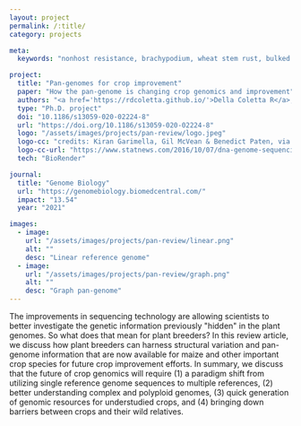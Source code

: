 ```yaml
---
layout: project
permalink: /:title/
category: projects

meta:
  keywords: "nonhost resistance, brachypodium, wheat stem rust, bulked segregant analysis"

project:
  title: "Pan-genomes for crop improvement"
  paper: "How the pan-genome is changing crop genomics and improvement"
  authors: "<a href='https://rdcoletta.github.io/'>Della Coletta R</a>, Qiu Y, Ou S, Hufford MB, Hirsch CN"
  type: "Ph.D. project"
  doi: "10.1186/s13059-020-02224-8"
  url: "https://doi.org/10.1186/s13059-020-02224-8"
  logo: "/assets/images/projects/pan-review/logo.jpeg"
  logo-cc: "credits: Kiran Garimella, Gil McVean & Benedict Paten, via STAT"
  logo-cc-url: "https://www.statnews.com/2016/10/07/dna-genome-sequencing-new-maps"
  tech: "BioRender"

journal:
  title: "Genome Biology"
  url: "https://genomebiology.biomedcentral.com/"
  impact: "13.54"
  year: "2021"

images:
  - image:
    url: "/assets/images/projects/pan-review/linear.png"
    alt: ""
    desc: "Linear reference genome"
  - image:
    url: "/assets/images/projects/pan-review/graph.png"
    alt: ""
    desc: "Graph pan-genome"
---
```

<p> The improvements in sequencing technology are allowing scientists to better investigate the genetic information previously "hidden" in the plant genomes. So what does that mean for plant breeders? In this review article, we discuss how plant breeders can harness structural variation and pan-genome information that are now available for maize and other important crop species for future crop improvement efforts. In summary, we discuss that the future of crop genomics will require (1) a paradigm shift from utilizing single reference genome sequences to multiple references, (2) better understanding complex and polyploid genomes, (3) quick generation of genomic resources for understudied crops, and (4) bringing down barriers between crops and their wild relatives.</p>
